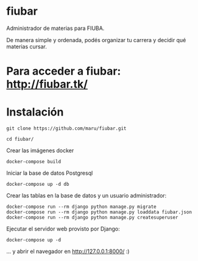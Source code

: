 fiubar
======

Administrador de materias para FIUBA.

De manera simple y ordenada, podés organizar tu carrera y decidir qué materias cursar.

# Para acceder a fiubar: http://fiubar.tk/


Instalación
===========

    git clone https://github.com/maru/fiubar.git

    cd fiubar/

Crear las imágenes docker

    docker-compose build

Iniciar la base de datos Postgresql

    docker-compose up -d db

Crear las tablas en la base de datos y un usuario administrador:

    docker-compose run --rm django python manage.py migrate
    docker-compose run --rm django python manage.py loaddata fiubar.json
    docker-compose run --rm django python manage.py createsuperuser

Ejecutar el servidor web provisto por Django:

    docker-compose up -d

... y abrir el navegador en http://127.0.0.1:8000/ :)
